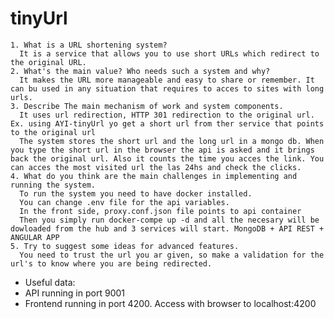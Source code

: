 # tinyUrl

    1. What is a URL shortening system?
      It is a service that allows you to use short URLs which redirect to the original URL.
    2. What's the main value? Who needs such a system and why?
      It makes the URL more manageable and easy to share or remember. It can bu used in any situation that requires to acces to sites with long urls.
    3. Describe The main mechanism of work and system components.
      It uses url redirection, HTTP 301 redirection to the original url. Ex. using AYI-tinyUrl yo get a short url from ther service that points to the original url
      The system stores the short url and the long url in a mongo db. When you type the short url in the browser the api is asked and it brings back the original url. Also it counts the time you acces the link. You can acces the most visited url the las 24hs and check the clicks.
    4. What do you think are the main challenges in implementing and running the system.
      To run the system you need to have docker installed.
      You can change .env file for the api variables.
      In the front side, proxy.conf.json file points to api container
      Then you simply run docker-compe up -d and all the necesary will be dowloaded from the hub and 3 services will start. MongoDB + API REST + ANGULAR APP
    5. Try to suggest some ideas for advanced features.
      You need to trust the url you ar given, so make a validation for the url's to know where you are being redirected.
    
- Useful data:
- API running in port 9001
- Frontend running in port 4200. Access with browser to localhost:4200
